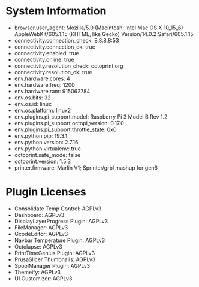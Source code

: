 # System Information

* browser.user_agent: Mozilla/5.0 (Macintosh; Intel Mac OS X 10_15_6) AppleWebKit/605.1.15 (KHTML, like Gecko) Version/14.0.2 Safari/605.1.15
* connectivity.connection_check: 8.8.8.8:53
* connectivity.connection_ok: true
* connectivity.enabled: true
* connectivity.online: true
* connectivity.resolution_check: octoprint.org
* connectivity.resolution_ok: true
* env.hardware.cores: 4
* env.hardware.freq: 1200
* env.hardware.ram: 915062784
* env.os.bits: 32
* env.os.id: linux
* env.os.platform: linux2
* env.plugins.pi_support.model: Raspberry Pi 3 Model B Rev 1.2
* env.plugins.pi_support.octopi_version: 0.17.0
* env.plugins.pi_support.throttle_state: 0x0
* env.python.pip: 19.3.1
* env.python.version: 2.7.16
* env.python.virtualenv: true
* octoprint.safe_mode: false
* octoprint.version: 1.5.3
* printer.firmware: Marlin V1; Sprinter/grbl mashup for gen6

# Plugin Licenses

* Consolidate Temp Control: AGPLv3
* Dashboard: AGPLv3
* DisplayLayerProgress Plugin: AGPLv3
* FileManager: AGPLv3
* GcodeEditor: AGPLv3
* Navbar Temperature Plugin: AGPLv3
* Octolapse: AGPLv3
* PrintTimeGenius Plugin: AGPLv3
* PrusaSlicer Thumbnails: AGPLv3
* SpoolManager Plugin: AGPLv3
* Themeify: AGPLv3
* UI Customizer: AGPLv3
